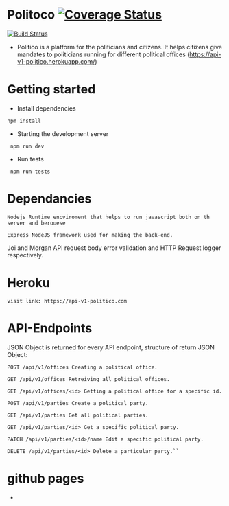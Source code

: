 # Politoco [![Coverage Status](https://coveralls.io/repos/github/ngabopatrick/Politico/badge.svg?branch=develop)](https://coveralls.io/github/ngabopatrick/Politico?branch=develop)

[![Build Status](https://travis-ci.com/ngabopatrick/Politico.svg?branch=develop)](https://travis-ci.com/ngabopatrick/Politico)

- Politico is a platform for the politicians and citizens. It helps citizens give mandates to politicians running for different political offices (https://api-v1-politico.herokuapp.com/)
# Getting started
- Install dependencies
```
npm install
```
- Starting the development server
```
 npm run dev
 ```
 - Run tests

 ```
  npm run tests
  ```
# Dependancies
```
Nodejs Runtime encviroment that helps to run javascript both on th server and berouese
```
```
Express NodeJS framework used for making the back-end.
```
Joi and Morgan API request body error validation and HTTP Request logger respectively.
# Heroku
 ```
 visit link: https://api-v1-politico.com
 ```
# API-Endpoints

JSON Object is returned for every API endpoint, structure of return JSON Object:
```
POST /api/v1/offices Creating a political office.

GET /api/v1/offices Retreiving all political offices.

GET /api/v1/offices/<id> Getting a political office for a specific id.

POST /api/v1/parties Create a political party.

GET /api/v1/parties Get all political parties.

GET /api/v1/parties/<id> Get a specific political party.

PATCH /api/v1/parties/<id>/name Edit a specific political party.

DELETE /api/v1/parties/<id> Delete a particular party.``

```
# github pages
- 